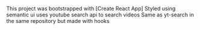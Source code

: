 This project was bootstrapped with [Create React App]
Styled using semantic ui
uses youtube search api to search videos
Same as yt-search in the same repository but made with hooks
